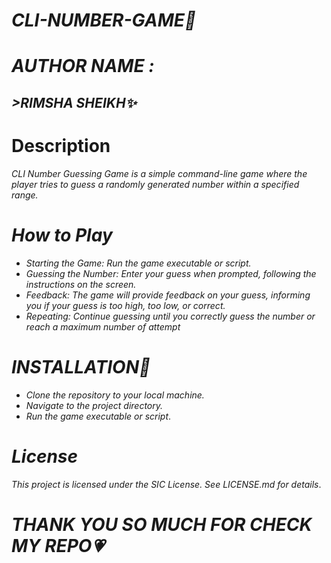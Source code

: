 <h1><i>CLI-NUMBER-GAME🎯</i></h1>
<h1><i>AUTHOR NAME :</i></h1>
<h2><i>>RIMSHA SHEIKH✨ </i></h2>
<h1><i></i>Description</i></h1>
<p><i>CLI Number Guessing Game is a simple command-line game where the player tries to guess a randomly generated number within a specified range.</i></p>


<h1><i>How to Play</i></h1>
<ul>

 <li><i> Starting the Game: Run the game executable or script.</li>
<li>Guessing the Number: Enter your guess when prompted, following the instructions on the screen.</li>
<li>Feedback: The game will provide feedback on your guess, informing you if your guess is too high, too low, or correct.</li>
<li>Repeating: Continue guessing until you correctly guess the number or reach a maximum number of attempt</i></li>
</ul>

<h1><i>INSTALLATION🚀</i></h1>
<ul>
 <li><i> Clone the repository to your local machine.</li>
<li>Navigate to the project directory.</li>
<li>Run the game executable or script</i>.</li>
</ul>

<h1><i>License</i></h1>

<p><i>This project is licensed under the SIC License. See LICENSE.md for details</i>.</p>

<h1><i>THANK YOU SO MUCH FOR CHECK MY REPO💗</i></h1>





